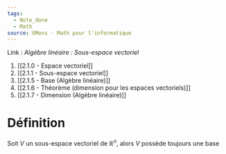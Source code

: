 ```yaml
---
tags:
  - Note_done
  - Math
source: UMons - Math pour l'informatique
---
```


Link :
_Algèbre linéaire : Sous-espace vectoriel_
1. [[2.1.0 - Espace vectoriel]]
1. [[2.1.1 - Sous-espace vectoriel]]
2. [[2.1.5 - Base (Algèbre linéaire)]]
3. [[2.1.6 - Théorème (dimension pour les espaces vectoriels)]]
4. [[2.1.7 - Dimension (Algèbre linéaire)]]

# Définition
Soit $V$ un sous-espace vectoriel de $\mathbb{R}^n$, alors $V$ possède toujours une base 